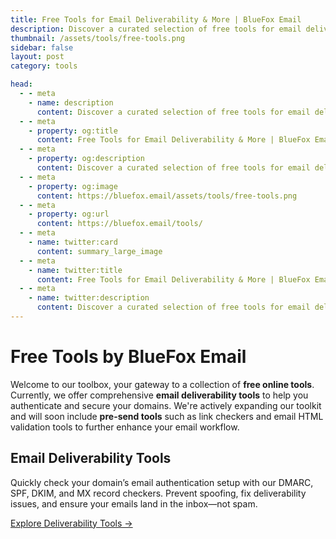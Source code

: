 ```yaml
---
title: Free Tools for Email Deliverability & More | BlueFox Email
description: Discover a curated selection of free tools for email deliverability, authentication, and productivity. Enhance your email performance and workflow with BlueFox Email’s powerful utilities.
thumbnail: /assets/tools/free-tools.png
sidebar: false
layout: post
category: tools

head:
  - - meta
    - name: description
      content: Discover a curated selection of free tools for email deliverability, authentication, and productivity. Enhance your email performance and workflow with BlueFox Email’s powerful utilities.
  - - meta
    - property: og:title
      content: Free Tools for Email Deliverability & More | BlueFox Email
  - - meta
    - property: og:description
      content: Discover a curated selection of free tools for email deliverability, authentication, and productivity. Enhance your email performance and workflow with BlueFox Email’s powerful utilities.
  - - meta
    - property: og:image
      content: https://bluefox.email/assets/tools/free-tools.png
  - - meta
    - property: og:url
      content: https://bluefox.email/tools/
  - - meta
    - name: twitter:card
      content: summary_large_image
  - - meta
    - name: twitter:title
      content: Free Tools for Email Deliverability & More | BlueFox Email
  - - meta
    - name: twitter:description
      content: Discover a curated selection of free tools for email deliverability, authentication, and productivity. Enhance your email performance and workflow with BlueFox Email’s powerful utilities.
---
```


# Free Tools by BlueFox Email

Welcome to our toolbox, your gateway to a collection of **free online tools**. Currently, we offer comprehensive **email deliverability tools** to help you authenticate and secure your domains. We're actively expanding our toolkit and will soon include **pre-send tools** such as link checkers and email HTML validation tools to further enhance your email workflow.

## Email Deliverability Tools

Quickly check your domain’s email authentication setup with our DMARC, SPF, DKIM, and MX record checkers. Prevent spoofing, fix deliverability issues, and ensure your emails land in the inbox—not spam.

[Explore Deliverability Tools →](/tools/deliverability/index.md)
